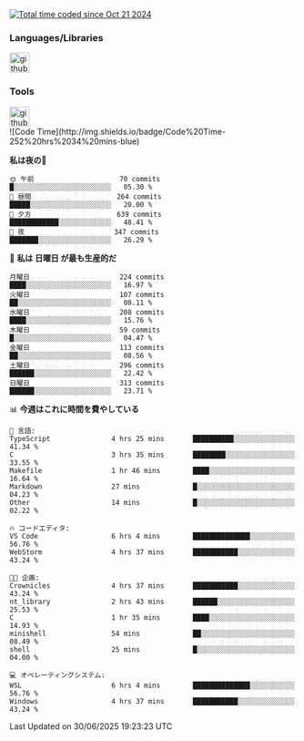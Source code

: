 <div>
    <a href="https://wakatime.com/@860bb1e2-475b-4f61-ae1b-4ec2ce43ad2b">
        <img src="https://wakatime.com/badge/user/860bb1e2-475b-4f61-ae1b-4ec2ce43ad2b.svg" alt="Total time coded since Oct 21 2024">
    </a>
</div>

<div>
    <h3>Languages/Libraries</h3>
    <img alt="github-chart" src="https://skillicons.dev/icons?i=c,py,js,ts,discordjs,html,css,md,bash" height="35px">
</div>
<div>
    <h3>Tools</h3>
    <img alt="github-chart" src="https://skillicons.dev/icons?i=discord,git,github,gitlab,vscode,webstorm,pycharm,ubuntu,pnpm,nodejs,docker" height="35px">
</div>
<!--START_SECTION:waka-->
![Code Time](http://img.shields.io/badge/Code%20Time-252%20hrs%2034%20mins-blue)

**私は夜の🦉** 

```text
🌞 午前                     70 commits          █░░░░░░░░░░░░░░░░░░░░░░░░   05.30 % 
🌆 昼間                     264 commits         █████░░░░░░░░░░░░░░░░░░░░   20.00 % 
🌃 夕方                     639 commits         ████████████░░░░░░░░░░░░░   48.41 % 
🌙 夜                      347 commits         ███████░░░░░░░░░░░░░░░░░░   26.29 % 
```
📅 **私は 日曜日 が最も生産的だ** 

```text
月曜日                      224 commits         ████░░░░░░░░░░░░░░░░░░░░░   16.97 % 
火曜日                      107 commits         ██░░░░░░░░░░░░░░░░░░░░░░░   08.11 % 
水曜日                      208 commits         ████░░░░░░░░░░░░░░░░░░░░░   15.76 % 
木曜日                      59 commits          █░░░░░░░░░░░░░░░░░░░░░░░░   04.47 % 
金曜日                      113 commits         ██░░░░░░░░░░░░░░░░░░░░░░░   08.56 % 
土曜日                      296 commits         ██████░░░░░░░░░░░░░░░░░░░   22.42 % 
日曜日                      313 commits         ██████░░░░░░░░░░░░░░░░░░░   23.71 % 
```


📊 **今週はこれに時間を費やしている** 

```text
💬 言語: 
TypeScript               4 hrs 25 mins       ██████████░░░░░░░░░░░░░░░   41.34 % 
C                        3 hrs 35 mins       ████████░░░░░░░░░░░░░░░░░   33.55 % 
Makefile                 1 hr 46 mins        ████░░░░░░░░░░░░░░░░░░░░░   16.64 % 
Markdown                 27 mins             █░░░░░░░░░░░░░░░░░░░░░░░░   04.23 % 
Other                    14 mins             █░░░░░░░░░░░░░░░░░░░░░░░░   02.22 % 

🔥 コードエディタ: 
VS Code                  6 hrs 4 mins        ██████████████░░░░░░░░░░░   56.76 % 
WebStorm                 4 hrs 37 mins       ███████████░░░░░░░░░░░░░░   43.24 % 

🐱‍💻 企画: 
Crownicles               4 hrs 37 mins       ███████████░░░░░░░░░░░░░░   43.24 % 
nt_library               2 hrs 43 mins       ██████░░░░░░░░░░░░░░░░░░░   25.53 % 
C                        1 hr 35 mins        ████░░░░░░░░░░░░░░░░░░░░░   14.93 % 
minishell                54 mins             ██░░░░░░░░░░░░░░░░░░░░░░░   08.49 % 
shell                    25 mins             █░░░░░░░░░░░░░░░░░░░░░░░░   04.00 % 

💻 オペレーティングシステム: 
WSL                      6 hrs 4 mins        ██████████████░░░░░░░░░░░   56.76 % 
Windows                  4 hrs 37 mins       ███████████░░░░░░░░░░░░░░   43.24 % 
```


 Last Updated on 30/06/2025 19:23:23 UTC
<!--END_SECTION:waka-->
